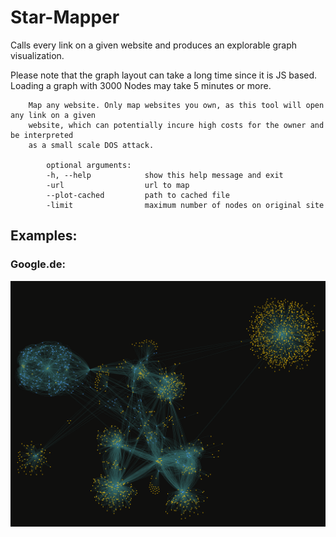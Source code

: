 # Star-Mapper

Calls every link on a given website and produces an explorable graph visualization.

Please note that the graph layout can take a long time since it is JS based. Loading a graph with 3000 Nodes may take 5 minutes or more.

``` 
    Map any website. Only map websites you own, as this tool will open any link on a given
    website, which can potentially incure high costs for the owner and be interpreted 
    as a small scale DOS attack.

        optional arguments:
        -h, --help            show this help message and exit
        -url                  url to map
        --plot-cached         path to cached file
        -limit                maximum number of nodes on original site
```

## Examples:
### Google.de:
![google.de](./docs/google.png)